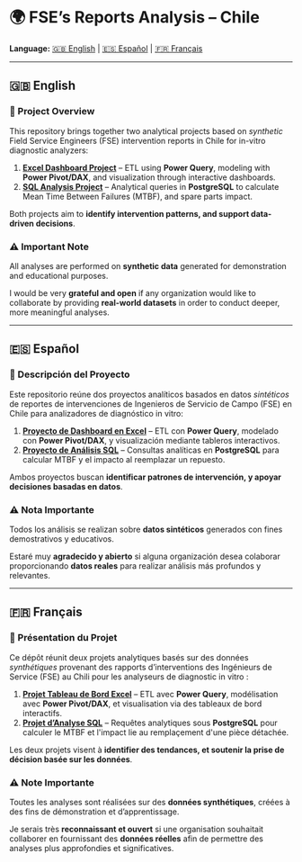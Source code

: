 # 🌍 FSE’s Reports Analysis – Chile  

**Language:** [🇬🇧 English](#en) | [🇪🇸 Español](#es) | [🇫🇷 Français](#fr)  

---

## <a name="en"></a>🇬🇧 English  

### 📌 Project Overview  
This repository brings together two analytical projects based on *synthetic* Field Service Engineers (FSE) intervention reports in Chile for in-vitro diagnostic analyzers:  

1. [**Excel Dashboard Project**](/Dashboar_FSE) – ETL using **Power Query**, modeling with **Power Pivot/DAX**, and visualization through interactive dashboards.  
2. [**SQL Analysis Project**](/SQL_FSE/) – Analytical queries in **PostgreSQL** to calculate Mean Time Between Failures (MTBF), and spare parts impact.  

Both projects aim to **identify intervention patterns, and support data-driven decisions**.  

### ⚠️ Important Note  
All analyses are performed on **synthetic data** generated for demonstration and educational purposes.  

I would be very **grateful and open** if any organization would like to collaborate by providing **real-world datasets** in order to conduct deeper, more meaningful analyses.  

---

## <a name="es"></a>🇪🇸 Español  

### 📌 Descripción del Proyecto  
Este repositorio reúne dos proyectos analíticos basados en datos *sintéticos* de reportes de intervenciones de Ingenieros de Servicio de Campo (FSE) en Chile para analizadores de diagnóstico in vitro:  

1. [**Proyecto de Dashboard en Excel**](/Dashboar_FSE) – ETL con **Power Query**, modelado con **Power Pivot/DAX**, y visualización mediante tableros interactivos.  
2. [**Proyecto de Análisis SQL**](/SQL_FSE/) – Consultas analíticas en **PostgreSQL** para calcular MTBF y el impacto al reemplazar un repuesto.  

Ambos proyectos buscan **identificar patrones de intervención, y apoyar decisiones basadas en datos**.  

### ⚠️ Nota Importante  
Todos los análisis se realizan sobre **datos sintéticos** generados con fines demostrativos y educativos.  

Estaré muy **agradecido y abierto** si alguna organización desea colaborar proporcionando **datos reales** para realizar análisis más profundos y relevantes.  

---

## <a name="fr"></a>🇫🇷 Français  

### 📌 Présentation du Projet  
Ce dépôt réunit deux projets analytiques basés sur des données *synthétiques* provenant des rapports d’interventions des Ingénieurs de Service (FSE) au Chili pour les analyseurs de diagnostic in vitro :  

1. [**Projet Tableau de Bord Excel**](/Dashboar_FSE) – ETL avec **Power Query**, modélisation avec **Power Pivot/DAX**, et visualisation via des tableaux de bord interactifs.  
2. [**Projet d’Analyse SQL**](/SQL_FSE/) – Requêtes analytiques sous **PostgreSQL** pour calculer le MTBF et l'impact lie au remplaçement d'une pièce détachée. 

Les deux projets visent à **identifier des tendances, et soutenir la prise de décision basée sur les données**.  

### ⚠️ Note Importante  
Toutes les analyses sont réalisées sur des **données synthétiques**, créées à des fins de démonstration et d’apprentissage.  

Je serais très **reconnaissant et ouvert** si une organisation souhaitait collaborer en fournissant des **données réelles** afin de permettre des analyses plus approfondies et significatives.  
